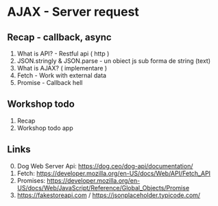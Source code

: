 # AJAX - Server request

## Recap - callback, async

1. What is API? - Restful api ( http )
2. JSON.stringly & JSON.parse - un obiect js sub forma de string (text)
3. What is AJAX? ( implementare )
4. Fetch - Work with external data
5. Promise - Callback hell

## Workshop todo

1. Recap
2. Workshop todo app


## Links

0. Dog Web Server Api: https://dog.ceo/dog-api/documentation/
1. Fetch: https://developer.mozilla.org/en-US/docs/Web/API/Fetch_API
2. Promises: https://developer.mozilla.org/en-US/docs/Web/JavaScript/Reference/Global_Objects/Promise
3. https://fakestoreapi.com / https://jsonplaceholder.typicode.com/
